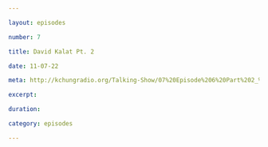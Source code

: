 ```yaml
---

layout: episodes

number: 7

title: David Kalat Pt. 2

date: 11-07-22

meta: http://kchungradio.org/Talking-Show/07%20Episode%206%20Part%202_%20David%20Kalat.mp3

excerpt: 

duration: 

category: episodes

---
```


